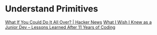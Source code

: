 # Understand Primitives

[What If You Could Do It All Over? | Hacker News](https://news.ycombinator.com/item?id=25547448)
[What I Wish I Knew as a Junior Dev – Lessons Learned After 11 Years of Coding](https://www.freecodecamp.org/news/lessons-learned-after-11-years-coding/)
